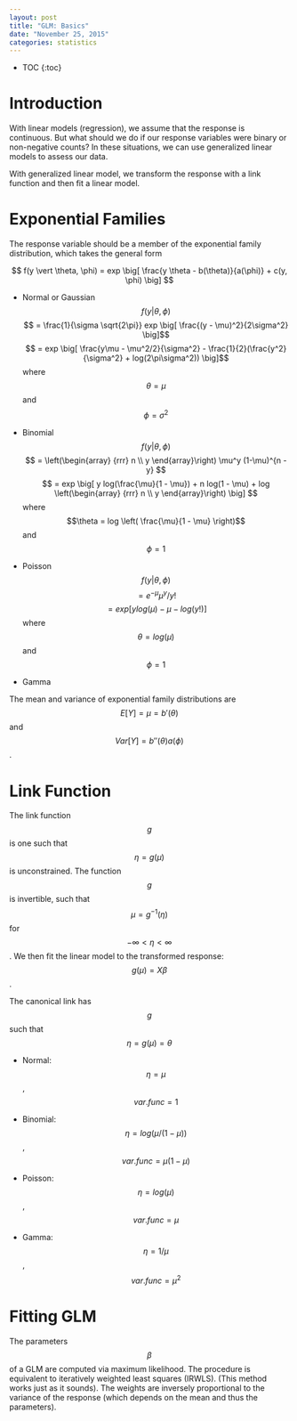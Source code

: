 ```yaml
---
layout: post
title: "GLM: Basics"
date: "November 25, 2015"
categories: statistics
---
```


* TOC
{:toc}



# Introduction
With linear models (regression), we assume that the response is continuous. But what should we do if our response variables were binary or non-negative counts? In these situations, we can use generalized linear models to assess our data.

With generalized linear model, we transform the response with a link function and then fit a linear model.

# Exponential Families
The response variable should be a member of the exponential family distribution, which takes the general form

$$ f(y \vert \theta, \phi) = exp \big[ \frac{y \theta - b(\theta)}{a(\phi)} + c(y, \phi) \big] $$

* Normal or Gaussian
$$ f(y \vert \theta, \phi) $$
$$ = \frac{1}{\sigma \sqrt{2\pi}} exp \big[ \frac{(y - \mu)^2}{2\sigma^2} \big]$$
$$ = exp \big[ \frac{y\mu - \mu^2/2}{\sigma^2} - \frac{1}{2}(\frac{y^2}{\sigma^2} + log(2\pi\sigma^2)) \big]$$ where $$\theta = \mu$$ and $$\phi = \sigma^2$$

* Binomial
$$ f(y \vert \theta, \phi) $$
$$ = \left(\begin{array}
{rrr}
  n \\
  y
\end{array}\right) \mu^y (1-\mu)^{n - y} $$
$$ = exp \big[ y log(\frac{\mu}{1 - \mu}) + n log(1 - \mu) + log \left(\begin{array}
{rrr}
  n \\
  y
\end{array}\right) \big] $$ where $$\theta = log \left( \frac{\mu}{1 - \mu} \right)$$ and $$\phi = 1$$

* Poisson
$$ f(y \vert \theta, \phi) $$
$$ = e^{- \mu} \mu^y / y! $$
$$ = exp \big[ ylog(\mu) - \mu - log(y!) \big] $$ where $$\theta = log(\mu)$$ and $$\phi = 1$$

* Gamma

The mean and variance of exponential family distributions are $$E[Y] = \mu = b'(\theta)$$ and $$Var[Y] = b''(\theta) a(\phi)$$.

# Link Function
The link function $$g$$ is one such that $$\eta = g(\mu)$$ is unconstrained. The function $$g$$ is invertible, such that $$\mu = g^{-1}(\eta)$$ for $$ -\infty < \eta < \infty $$. We then fit the linear model to the transformed response: $$ g(\mu) = X\beta$$.

The canonical link has $$g$$ such that $$\eta = g(\mu) = \theta$$ 

* Normal: $$\eta = \mu$$, $$var.func = 1 $$

* Binomial: $$\eta = log(\mu / (1 - \mu))$$, $$var.func = \mu(1 - \mu)$$

* Poisson: $$\eta = log(\mu)$$, $$var.func = \mu$$

* Gamma: $$\eta = 1/\mu$$, $$var.func = \mu^2$$

# Fitting GLM
The parameters $$\beta$$ of a GLM are computed via maximum likelihood. The procedure is equivalent to iteratively weighted least squares (IRWLS). (This method works just as it sounds). The weights are inversely proportional to the variance of the response (which depends on the mean and thus the parameters).

